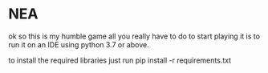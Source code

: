 # NEA

ok so this is my humble game all you really have to do to start playing it is to run it on an IDE using python 3.7 or above.

to install the required libraries just run 
pip install -r requirements.txt
